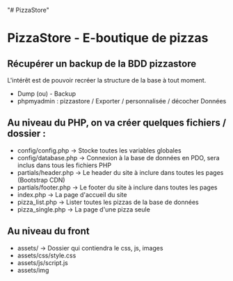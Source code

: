 "# PizzaStore" 

PizzaStore - E-boutique de pizzas
==

## Récupérer un backup de la BDD pizzastore
L'intérêt est de pouvoir recréer la structure de la base à tout moment.
- Dump (ou) - Backup
- phpmyadmin : pizzastore / Exporter / personnalisée / décocher Données

## Au niveau du PHP, on va créer quelques fichiers / dossier :
- config/config.php -> Stocke toutes les variables globales
- config/database.php -> Connexion à la base de données en PDO, sera inclus dans tous les fichiers PHP
- partials/header.php -> Le header du site à inclure dans toutes les pages (Bootstrap CDN)
- partials/footer.php -> Le footer du site à inclure dans toutes les pages
- index.php -> La page d'accueil du site
- pizza_list.php -> Lister toutes les pizzas de la base de données
- pizza_single.php -> La page d'une pizza seule

## Au niveau du front
- assets/ -> Dossier qui contiendra le css, js, images
- assets/css/style.css
- assets/js/script.js
- assets/img
